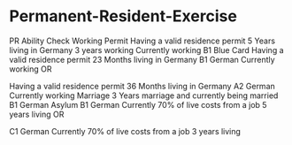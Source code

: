 # Permanent-Resident-Exercise

PR Ability Check
Working Permit
Having a valid residence permit
5 Years living in Germany
3 years working
Currently working
B1
Blue Card
Having a valid residence permit
23 Months living in Germany
B1 German
Currently working
OR

Having a valid residence permit
36 Months living in Germany
A2 German
Currently working
Marriage
3 Years marriage and currently being married
B1 German
Asylum
B1 German
Currently 70% of live costs from a job
5 years living
OR

C1 German
Currently 70% of live costs from a job
3 years living
